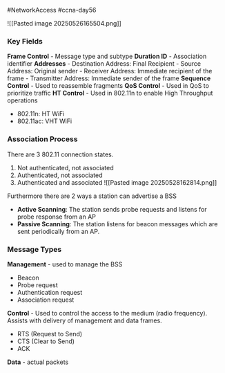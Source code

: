#NetworkAccess #ccna-day56

![[Pasted image 20250526165504.png]]
### Key Fields
**Frame Control** - Message type and subtype
**Duration ID** - Association identifier
**Addresses**
	- Destination Address: Final Recipient
	- Source Address: Original sender
	- Receiver Address: Immediate recipient of the frame
	- Transmitter Address: Immediate sender of the frame
**Sequence Control** - Used to reassemble fragments
**QoS Control** - Used in QoS to prioritize traffic
**HT Control** - Used in 802.11n to enable High Throughput operations
- 802.11n: HT WiFi
- 802.11ac: VHT WiFi

### Association Process
There are 3 802.11 connection states.
1) Not authenticated, not associated
2) Authenticated, not associated
3) Authenticated and associated
![[Pasted image 20250528162814.png]]

Furthermore there are 2 ways a station can advertise a BSS
- **Active Scanning**: The station sends probe requests and listens for probe response from an AP
- **Passive Scanning**: The station listens for beacon messages which are sent periodically from an AP.

### Message Types
**Management** - used to manage the BSS
- Beacon
- Probe request
- Authentication request
- Association request

**Control** - Used to control the access to the medium (radio frequency). Assists with delivery of management and data frames.
- RTS (Request to Send)
- CTS (Clear to Send)
- ACK

**Data** - actual packets
